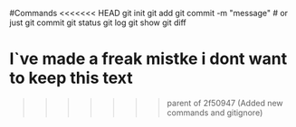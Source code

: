 #Commands
<<<<<<< HEAD
git init
git add
git commit -m "message" # or just git commit
git status
git log
git show
git diff


I`ve made a freak mistke i dont want to keep this text
=======
>>>>>>> parent of 2f50947 (Added new commands and gitignore)
